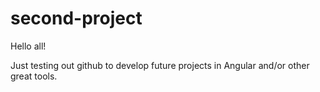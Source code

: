 # second-project

Hello all!

Just testing out github to develop future projects in Angular and/or other great tools.
